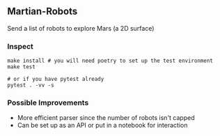 ## Martian-Robots

Send a list of robots to explore Mars (a 2D surface)

### Inspect

```shell
make install # you will need poetry to set up the test environment
make test

# or if you have pytest already
pytest . -vv -s
```

### Possible Improvements

* More efficient parser since the number of robots isn't capped
* Can be set up as an API or put in a notebook for interaction
